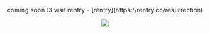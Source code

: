 <p align="center">
  coming soon :3 visit rentry - [rentry](https://rentry.co/resurrection)
</p>

<p align="center">
  <img src="https://files.catbox.moe/347jdz.png">
</p>
